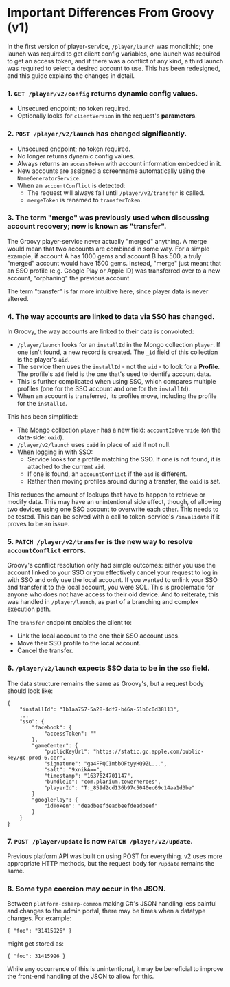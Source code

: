 # Important Differences From Groovy (v1)

In the first version of player-service, `/player/launch` was monolithic; one launch was required to get client config variables, one launch was required to get an access token, and if there was a conflict of any kind, a third launch was required to select a desired account to use.  This has been redesigned, and this guide explains the changes in detail.

### 1. `GET /player/v2/config` returns dynamic config values.

* Unsecured endpoint; no token required.
* Optionally looks for `clientVersion` in the request's **parameters**.

### 2. `POST /player/v2/launch` has changed significantly.

* Unsecured endpoint; no token required.
* No longer returns dynamic config values.
* Always returns an `accessToken` with account information embedded in it.
* New accounts are assigned a screenname automatically using the `NameGeneratorService`.
* When an `accountConflict` is detected:
	* The request will always fail until `/player/v2/transfer` is called.
	* `mergeToken` is renamed to `transferToken`.

### 3. The term "merge" was previously used when discussing account recovery; now is known as "transfer".

The Groovy player-service never actually "merged" anything.  A merge would mean that two accounts are combined in some way.  For a simple example, if account A has 1000 gems and account B has 500, a truly "merged" account would have 1500 gems.  Instead, "merge" just meant that an SSO profile (e.g. Google Play or Apple ID) was transferred over to a new account, "orphaning" the previous account.

The term "transfer" is far more intuitive here, since player data is never altered.

### 4. The way accounts are linked to data via SSO has changed.

In Groovy, the way accounts are linked to their data is convoluted:

* `/player/launch` looks for an `installId` in the Mongo collection `player`.  If one isn't found, a new record is created.  The `_id` field of this collection is the player's `aid`.
* The service then uses the `installId` - not the `aid` - to look for a **Profile**.  The profile's `aid` field is the one that's used to identify account data.
* This is further complicated when using SSO, which compares multiple profiles (one for the SSO account and one for the `installId`).
* When an account is transferred, its profiles move, including the profile for the `installId`.

This has been simplified:

* The Mongo collection `player` has a new field: `accountIdOverride` (on the data-side: `oaid`).
* `/player/v2/launch` uses `oaid` in place of `aid` if not null.
* When logging in with SSO:
	* Service looks for a profile matching the SSO.  If one is not found, it is attached to the current `aid`.
	* If one is found, an `accountConflict` if the `aid` is different.
	* Rather than moving profiles around during a transfer, the `oaid` is set.

This reduces the amount of lookups that have to happen to retrieve or modify data.  This may have an unintentional side effect, though, of allowing two devices using one SSO account to overwrite each other.  This needs to be tested.  This can be solved with a call to token-service's `/invalidate` if it proves to be an issue.

### 5. `PATCH /player/v2/transfer` is the new way to resolve `accountConflict` errors.

Groovy's conflict resolution only had simple outcomes: either you use the account linked to your SSO or you effectively cancel your request to log in with SSO and only use the local account.  If you wanted to unlink your SSO and transfer it to the local account, you were SOL.  This is problematic for anyone who does not have access to their old device.  And to reiterate, this was handled in `/player/launch`, as part of a branching and complex execution path.

The `transfer` endpoint enables the client to:

* Link the local account to the one their SSO account uses.
* Move their SSO profile to the local account.
* Cancel the transfer.

### 6. `/player/v2/launch` expects SSO data to be in the `sso` field.

The data structure remains the same as Groovy's, but a request body should look like:

```
{
    "installId": "1b1aa757-5a28-4df7-b46a-51b6c0d38113",
    ...
    "sso": {
        "facebook": {
            "accessToken": ""
        },
        "gameCenter": {
            "publicKeyUrl": "https://static.gc.apple.com/public-key/gc-prod-6.cer",
            "signature": "ga4FPQCImbbOFtyyHQ9ZL...",
            "salt": "9xnikA==",
            "timestamp": "1637624701147",
            "bundleId": "com.plarium.towerheroes",
            "playerId": "T:_859d2cd136b97c5040ec69c14aa1d3be"
        }
        "googlePlay": {
            "idToken": "deadbeefdeadbeefdeadbeef"
        }
    }
}
```

### 7. `POST /player/update` is now `PATCH /player/v2/update`.

Previous platform API was built on using POST for everything.  v2 uses more appropriate HTTP methods, but the request body for `/update` remains the same.

### 8. Some type coercion may occur in the JSON.

Between `platform-csharp-common` making C#'s JSON handling less painful and changes to the admin portal, there may be times when a datatype changes.  For example:

```
{ "foo": "31415926" }
```
might get stored as:
```
{ "foo": 31415926 }
```

While any occurrence of this is unintentional, it may be beneficial to improve the front-end handling of the JSON to allow for this.